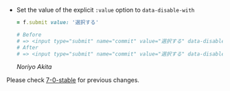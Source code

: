 *   Set the value of the explicit `:value` option to `data-disable-with`

    ```ruby
    = f.submit value: '選択する'

    # Before
    # => <input type="submit" name="commit" value="選択する" data-disable-with="登録する">
    # After
    # => <input type="submit" name="commit" value="選択する" data-disable-with="選択する">
    ```

    *Noriyo Akita*

Please check [7-0-stable](https://github.com/rails/rails/blob/7-0-stable/actionview/CHANGELOG.md) for previous changes.
